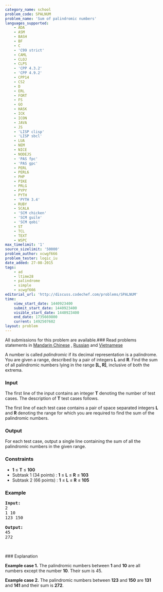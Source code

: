 ```yaml
---
category_name: school
problem_code: SPALNUM
problem_name: 'Sum of palindromic numbers'
languages_supported:
    - ADA
    - ASM
    - BASH
    - BF
    - C
    - 'C99 strict'
    - CAML
    - CLOJ
    - CLPS
    - 'CPP 4.3.2'
    - 'CPP 4.9.2'
    - CPP14
    - CS2
    - D
    - ERL
    - FORT
    - FS
    - GO
    - HASK
    - ICK
    - ICON
    - JAVA
    - JS
    - 'LISP clisp'
    - 'LISP sbcl'
    - LUA
    - NEM
    - NICE
    - NODEJS
    - 'PAS fpc'
    - 'PAS gpc'
    - PERL
    - PERL6
    - PHP
    - PIKE
    - PRLG
    - PYPY
    - PYTH
    - 'PYTH 3.4'
    - RUBY
    - SCALA
    - 'SCM chicken'
    - 'SCM guile'
    - 'SCM qobi'
    - ST
    - TCL
    - TEXT
    - WSPC
max_timelimit: '1'
source_sizelimit: '50000'
problem_author: xcwgf666
problem_tester: logic_iu
date_added: 27-08-2015
tags:
    - ad
    - ltime28
    - palindrome
    - simple
    - xcwgf666
editorial_url: 'http://discuss.codechef.com/problems/SPALNUM'
time:
    view_start_date: 1440923400
    submit_start_date: 1440923400
    visible_start_date: 1440923400
    end_date: 1735669800
    current: 1492507602
layout: problem
---
```

All submissions for this problem are available.###  Read problems statements in [Mandarin Chinese](http://www.codechef.com/download/translated/LTIME28/mandarin/SPALNUM.pdf) , [Russian](http://www.codechef.com/download/translated/LTIME28/russian/SPALNUM.pdf) and [Vietnamese](http://www.codechef.com/download/translated/LTIME28/vietnamese/SPALNUM.pdf)

A number is called _palindromic_ if its decimal representation is a palindrome. You are given a range, described by a pair of integers **L** and **R**. Find the sum of all palindromic numbers lying in the range **\[L, R\]**, inclusive of both the extrema.

### Input

The first line of the input contains an integer **T** denoting the number of test cases. The description of **T** test cases follows.

The first line of each test case contains a pair of space separated integers **L** and **R** denoting the range for which you are required to find the sum of the palindromic numbers.

### Output

For each test case, output a single line containing the sum of all the palindromic numbers in the given range.

### Constraints

- **1** ≤ **T** ≤ **100**
- Subtask 1 (34 points) : **1** ≤ **L** ≤ **R** ≤ **103**
- Subtask 2 (66 points) : **1** ≤ **L** ≤ **R** ≤ **105**

### Example

<pre><b>Input:</b>
<tt>2
1 10
123 150</tt>

<b>Output:</b>
<tt>45
272</tt>


</pre>### Explanation
**Example case 1.** The palindromic numbers between **1** and **10** are all numbers except the number **10**. Their sum is 45.

**Example case 2.** The palindromic numbers between **123** and **150** are **131** and **141** and their sum is **272**.
